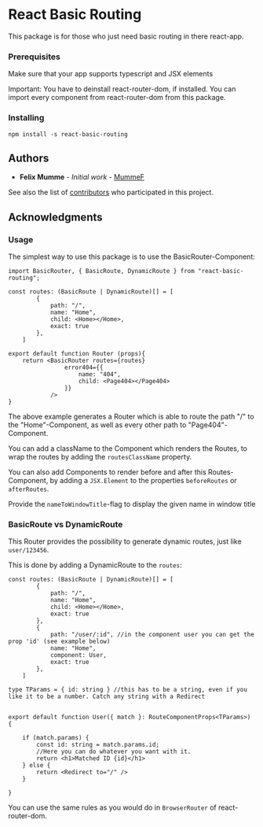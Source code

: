 # React Basic Routing

This package is for those who just need basic routing in there react-app.

### Prerequisites

Make sure that your app supports typescript and JSX elements

Important: You have to deinstall react-router-dom, if installed. You can import every component from react-router-dom from this package.

### Installing

`npm install -s react-basic-routing`

## Authors

* **Felix Mumme** - *Initial work* - [MummeF](https://github.com/MummeF)

See also the list of [contributors](https://github.com/MummeF/basic-routing/graphs/contributors) who participated in this project.


## Acknowledgments

### Usage

The simplest way to use this package is to use the BasicRouter-Component:

```
import BasicRouter, { BasicRoute, DynamicRoute } from "react-basic-routing";

const routes: (BasicRoute | DynamicRoute)[] = [
        {
            path: "/",
            name: "Home",
            child: <Home></Home>,
            exact: true
        },
    ]

export default function Router (props){
    return <BasicRouter routes={routes}
                error404={{
                    name: "404",
                    child: <Page404></Page404>
                }}
            />
}
```

The above example generates a Router which is able to route the path "/" to the "Home"-Component, as well as every other path to "Page404"-Component.

You can add a className to the Component which renders the Routes, to wrap the routes by adding the `routesClassName` property.

You can also add Components to render before and after this Routes-Component, by adding a `JSX.Element` to the properties `beforeRoutes` or `afterRoutes`.

Provide the `nameToWindowTitle`-flag to display the given name in window title

### BasicRoute vs DynamicRoute

This Router provides the possibility to generate dynamic routes, just like `user/123456`.

This is done by adding a DynamicRoute to the `routes`:

```
const routes: (BasicRoute | DynamicRoute)[] = [
        {
            path: "/",
            name: "Home",
            child: <Home></Home>,
            exact: true
        },
        {
            path: "/user/:id", //in the component user you can get the prop 'id' (see example below)
            name: "Home",
            component: User,
            exact: true
        },
    ]

type TParams = { id: string } //this has to be a string, even if you like it to be a number. Catch any string with a Redirect


export default function User({ match }: RouteComponentProps<TParams>) {
    
    if (match.params) {
        const id: string = match.params.id;
        //Here you can do whatever you want with it.
        return <h1>Matched ID {id}</h1>
    } else {
        return <Redirect to="/" />
    }

}
```

You can use the same rules as you would do in `BrowserRouter` of react-router-dom.